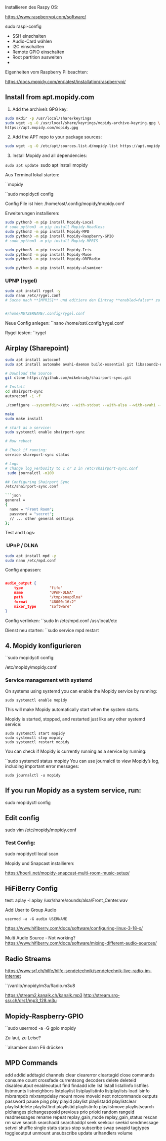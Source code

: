 Installieren des Raspy OS:

https://www.raspberrypi.com/software/



sudo raspi-config

- SSH einschalten
- Audio-Card wählen
- I2C einschalten
- Remote GPIO einschalten
- Root partition ausweiten
- 

Eigenheiten vom Raspberry Pi beachten:

https://docs.mopidy.com/en/latest/installation/raspberrypi/

## Install from apt.mopidy.com

1.  Add the archive’s GPG key:
```sh
sudo mkdir -p /usr/local/share/keyrings
sudo wget -q -O /usr/local/share/keyrings/mopidy-archive-keyring.gpg \
https://apt.mopidy.com/mopidy.gpg
```
    
   
2.  Add the APT repo to your package sources:
```sh
sudo wget -q -O /etc/apt/sources.list.d/mopidy.list https://apt.mopidy.com/buster.list
```
    
    
3.  Install Mopidy and all dependencies:
    
   ``sudo apt update
    ``sudo apt install mopidy


Aus Terminal lokal starten:

``mopidy

``sudo mopidyctl config




Config File ist hier:
/home/ost/.config/mopidy/mopidy.conf


Erweiterungen installieren:
```sh
sudo python3 -m pip install Mopidy-Local
# sudo python3 -m pip install Mopidy-Headless
sudo python3 -m pip install Mopidy-MPD
sudo python3 -m pip install Mopidy-Raspberry-GPIO
# sudo python3 -m pip install Mopidy-MPRIS

sudo python3 -m pip install Mopidy-Iris
sudo python3 -m pip install Mopidy-Muse
sudo python3 -m pip install Mopidy-ORFRadio

sudo python3 -m pip install mopidy-alsamixer

```


### UPNP (rygel)


```sh
sudo apt install rygel -y
sudo nano /etc/rygel.conf
# Suche nach **[MPRIS]** und editiere den Eintrag **enabled=false** zu **enabled=true**.


#/home/NUTZERNAME/.config/rygel.conf
```
Neue Config anlegen:
``nano /home/ost/.config/rygel.conf

Rygel testen:
``rygel

## Airplay  (Sharepoint)
```sh
sudo apt install autoconf
sudo apt install automake avahi-daemon build-essential git libasound2-dev libavahi-client-dev libconfig-dev libdaemon-dev libpopt-dev libssl-dev libtool xmltoman -y

# Download the Source
git clone https://github.com/mikebrady/shairport-sync.git

# Install
cd shairport-sync
autoreconf -i -f

./configure --sysconfdir=/etc --with-stdout --with-alsa --with-avahi --with-ssl=openssl --with-systemd --with-metadata

make
sudo make install

# start as a service:
sudo systemctl enable shairport-sync

# Now reboot

# Check if running:
service shareport-sync status

# Logs
# change log_verbosity to 1 or 2 in /etc/shairport-sync.conf
 sudo journalctl -n100

```

```sh
## Configuring Shairport Sync
/etc/shairport-sync.conf

```json
general =
{
  name = "Front Room";
  password = "secret";
  // ... other general settings
};
```

Test and Logs:


###  UPnP / DLNA
```sh
sudo apt install mpd -y
sudo nano /etc/mpd.conf
```
Config anpassen:
```json

audio_output {
    type            "fifo"
    name            "UPnP-DLNA"
    path            "/tmp/snapdlna"
    format          "48000:16:2"
    mixer_type      "software"
}
```
Config verlinken:
``sudo ln /etc/mpd.conf /usr/local/etc

Dienst neu starten:
``sudo service mpd restart

## 4. Mopidy konfigurieren

``sudo mopidyctl config


/etc/mopidy/mopidy.conf


### Service management with systemd

On systems using systemd you can enable the Mopidy service by running:

    sudo systemctl enable mopidy
This will make Mopidy automatically start when the system starts.

Mopidy is started, stopped, and restarted just like any other systemd service:

    sudo systemctl start mopidy
    sudo systemctl stop mopidy
    sudo systemctl restart mopidy
You can check if Mopidy is currently running as a service by running:

``sudo systemctl status mopidy
You can use journalctl to view Mopidy’s log, including important error messages:

    sudo journalctl -u mopidy


## If you run Mopidy as a system service, run:

sudo mopidyctl config

## Edit config
sudo vim /etc/mopidy/mopidy.conf 

### Test Config:
sudo mopidyctl local scan





Mopidy und Snapcast installieren:

https://hoerli.net/mopidy-snapcast-multi-room-music-setup/


## HiFiBerry Config

test:
aplay -l
aplay /usr/share/sounds/alsa/Front_Center.wav


Add User to Group Audio
```
usermod -a -G audio USERNAME
```


https://www.hifiberry.com/docs/software/configuring-linux-3-18-x/

Multi Audio Source - Not working?
https://www.hifiberry.com/docs/software/mixing-different-audio-sources/




## Radio Streams
https://www.srf.ch/hilfe/hilfe-sendetechnik/sendetechnik-live-radio-im-internet

``/var/lib/mopidy/m3u/Radio.m3u8

https://stream2.kanalk.ch/kanalk.mp3
http://stream.srg-ssr.ch/drs1/mp3_128.m3u

## Mopidy-Raspberry-GPIO
``sudo usermod -a -G gpio mopidy



Zu laut, zu Leise?

``alsamixer
dann F6 drücken


## MPD Commands

add
addid
addtagid
channels
clear
clearerror
cleartagid
close
commands
consume
count
crossfade
currentsong
decoders
delete
deleteid
disableoutput
enableoutput
find
findadd
idle
list
listall
listallinfo
listfiles
listmounts
listneighbors
listplaylist
listplaylistinfo
listplaylists
load
lsinfo
mixrampdb
mixrampdelay
mount
move
moveid
next
notcommands
outputs
password
pause
ping
play
playid
playlist
playlistadd
playlistclear
playlistdelete
playlistfind
playlistid
playlistinfo
playlistmove
playlistsearch
plchanges
plchangesposid
previous
prio
prioid
random
rangeid
readmessages
rename
repeat
replay_gain_mode
replay_gain_status
rescan
rm
save
search
searchadd
searchaddpl
seek
seekcur
seekid
sendmessage
setvol
shuffle
single
stats
status
stop
subscribe
swap
swapid
tagtypes
toggleoutput
unmount
unsubscribe
update
urlhandlers
volume

